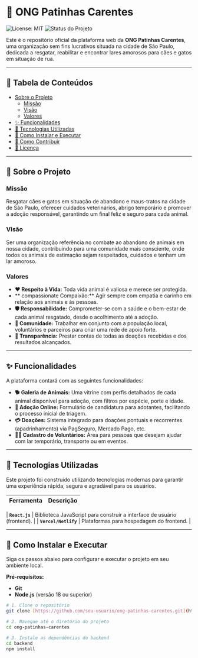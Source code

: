 # 🐾 ONG Patinhas Carentes

![License: MIT](https://img.shields.io/badge/License-MIT-yellow.svg)
![Status do Projeto](https://img.shields.io/badge/status-em%20desenvolvimento-green)

Este é o repositório oficial da plataforma web da **ONG Patinhas Carentes**, uma organização sem fins lucrativos situada na cidade de São Paulo, dedicada a resgatar, reabilitar e encontrar lares amorosos para cães e gatos em situação de rua.

---

## 📜 Tabela de Conteúdos

* [Sobre o Projeto](#-sobre-o-projeto)
    * [Missão](#missão)
    * [Visão](#visão)
    * [Valores](#valores)
* [✨ Funcionalidades](#-funcionalidades)
* [🚀 Tecnologias Utilizadas](#-tecnologias-utilizadas)
* [🔧 Como Instalar e Executar](#-como-instalar-e-executar)
* [🤝 Como Contribuir](#-como-contribuir)
* [📄 Licença](#-licença)

---

## 📖 Sobre o Projeto

### Missão
Resgatar cães e gatos em situação de abandono e maus-tratos na cidade de São Paulo, oferecer cuidados veterinários, abrigo temporário e promover a adoção responsável, garantindo um final feliz e seguro para cada animal.

### Visão
Ser uma organização referência no combate ao abandono de animais em nossa cidade, contribuindo para uma comunidade mais consciente, onde todos os animais de estimação sejam respeitados, cuidados e tenham um lar amoroso.

### Valores
* **❤️ Respeito à Vida:** Toda vida animal é valiosa e merece ser protegida.
* ** compassionate Compaixão:** Agir sempre com empatia e carinho em relação aos animais e às pessoas.
* **🛡️ Responsabilidade:** Comprometer-se com a saúde e o bem-estar de cada animal resgatado, desde o acolhimento até a adoção.
* **👥 Comunidade:** Trabalhar em conjunto com a população local, voluntários e parceiros para criar uma rede de apoio forte.
* **🔎 Transparência:** Prestar contas de todas as doações recebidas e dos resultados alcançados.

---

## ✨ Funcionalidades

A plataforma contará com as seguintes funcionalidades:

* **🐕 Galeria de Animais:** Uma vitrine com perfis detalhados de cada animal disponível para adoção, com filtros por espécie, porte e idade.
* **📝 Adoção Online:** Formulário de candidatura para adotantes, facilitando o processo inicial de triagem.
* **💳 Doações:** Sistema integrado para doações pontuais e recorrentes (apadrinhamento) via PagSeguro, Mercado Pago, etc.
* **🙋‍♂️ Cadastro de Voluntários:** Área para pessoas que desejam ajudar com lar temporário, transporte ou em eventos.


---

## 🚀 Tecnologias Utilizadas

Este projeto foi construído utilizando tecnologias modernas para garantir uma experiência rápida, segura e agradável para os usuários.

| Ferramenta | Descrição |
| :--- | :--- |

| **`React.js`** | Biblioteca JavaScript para construir a interface de usuário (frontend). |
| **`Vercel/Netlify`** | Plataformas para hospedagem do frontend. |


---

## 🔧 Como Instalar e Executar

Siga os passos abaixo para configurar e executar o projeto em seu ambiente local.

**Pré-requisitos:**
* **Git**
* **Node.js** (versão 18 ou superior)


```bash
# 1. Clone o repositório
git clone [https://github.com/seu-usuario/ong-patinhas-carentes.git](https://github.com/seu-usuario/ong-patinhas-carentes.git)

# 2. Navegue até o diretório do projeto
cd ong-patinhas-carentes

# 3. Instale as dependências do backend
cd backend
npm install
